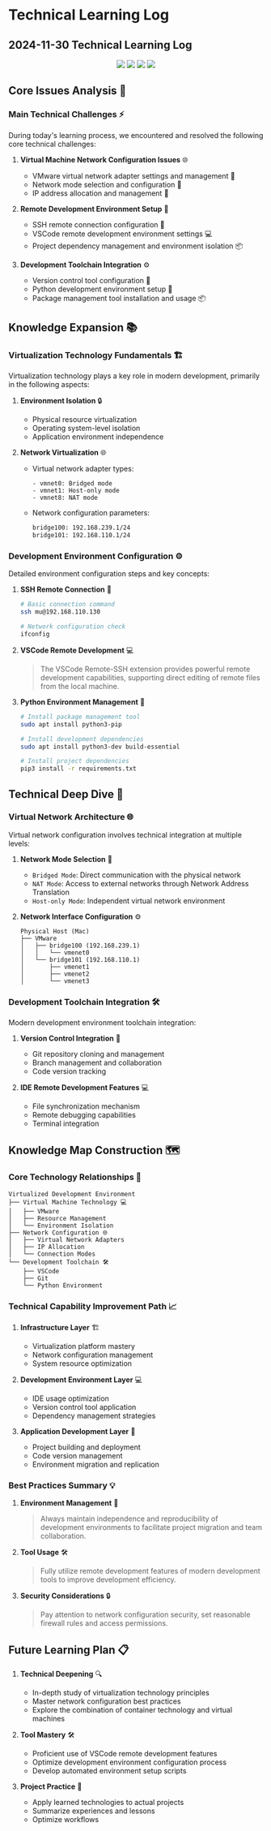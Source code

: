 # Technical Learning Log

## 2024-11-30 Technical Learning Log

<div align="center">
  <img src="https://img.shields.io/badge/VMware-607078?style=for-the-badge&logo=vmware&logoColor=white"/>
  <img src="https://img.shields.io/badge/VSCode-007ACC?style=for-the-badge&logo=visualstudiocode&logoColor=white"/>
  <img src="https://img.shields.io/badge/Git-F05032?style=for-the-badge&logo=git&logoColor=white"/>
  <img src="https://img.shields.io/badge/Python-3776AB?style=for-the-badge&logo=python&logoColor=white"/>
</div>

## Core Issues Analysis 🎯

### Main Technical Challenges ⚡
During today's learning process, we encountered and resolved the following core technical challenges:

1. **Virtual Machine Network Configuration Issues** 🌐
   - VMware virtual network adapter settings and management 🔧
   - Network mode selection and configuration 🔄
   - IP address allocation and management 📝

2. **Remote Development Environment Setup** 🚀
   - SSH remote connection configuration 🔑
   - VSCode remote development environment settings 💻
   - Project dependency management and environment isolation 📦

3. **Development Toolchain Integration** ⚙️
   - Version control tool configuration 🔄
   - Python development environment setup 🐍
   - Package management tool installation and usage 📦

## Knowledge Expansion 📚

### Virtualization Technology Fundamentals 🏗️
Virtualization technology plays a key role in modern development, primarily in the following aspects:

1. **Environment Isolation** 🔒
   - Physical resource virtualization
   - Operating system-level isolation
   - Application environment independence

2. **Network Virtualization** 🌐
   - Virtual network adapter types:
     ```plaintext
     - vmnet0: Bridged mode
     - vmnet1: Host-only mode
     - vmnet8: NAT mode
     ```
   - Network configuration parameters:
     ```bash
     bridge100: 192.168.239.1/24
     bridge101: 192.168.110.1/24
     ```

### Development Environment Configuration ⚙️
Detailed environment configuration steps and key concepts:

1. **SSH Remote Connection** 🔑
   ```bash
   # Basic connection command
   ssh mu@192.168.110.130
   
   # Network configuration check
   ifconfig
   ```

2. **VSCode Remote Development** 💻
   > The VSCode Remote-SSH extension provides powerful remote development capabilities, supporting direct editing of remote files from the local machine.

3. **Python Environment Management** 🐍
   ```bash
   # Install package management tool
   sudo apt install python3-pip
   
   # Install development dependencies
   sudo apt install python3-dev build-essential
   
   # Install project dependencies
   pip3 install -r requirements.txt
   ```

## Technical Deep Dive 🔬

### Virtual Network Architecture 🌐
Virtual network configuration involves technical integration at multiple levels:

1. **Network Mode Selection** 🔄
   - `Bridged Mode`: Direct communication with the physical network
   - `NAT Mode`: Access to external networks through Network Address Translation
   - `Host-only Mode`: Independent virtual network environment

2. **Network Interface Configuration** ⚙️
   ```plaintext
   Physical Host (Mac)
   ├── VMware
   │   ├── bridge100 (192.168.239.1)
   │   │   └── vmenet0
   │   └── bridge101 (192.168.110.1)
   │       ├── vmenet1
   │       ├── vmenet2
   │       └── vmenet3
   ```

### Development Toolchain Integration 🛠️
Modern development environment toolchain integration:

1. **Version Control Integration** 🔄
   - Git repository cloning and management
   - Branch management and collaboration
   - Code version tracking

2. **IDE Remote Development Features** 💻
   - File synchronization mechanism
   - Remote debugging capabilities
   - Terminal integration

## Knowledge Map Construction 🗺️

### Core Technology Relationships 🔗
```plaintext
Virtualized Development Environment
├── Virtual Machine Technology 💻
│   ├── VMware
│   ├── Resource Management
│   └── Environment Isolation
├── Network Configuration 🌐
│   ├── Virtual Network Adapters
│   ├── IP Allocation
│   └── Connection Modes
└── Development Toolchain 🛠️
    ├── VSCode
    ├── Git
    └── Python Environment
```

### Technical Capability Improvement Path 📈

1. **Infrastructure Layer** 🏗️
   - Virtualization platform mastery
   - Network configuration management
   - System resource optimization

2. **Development Environment Layer** 💻
   - IDE usage optimization
   - Version control tool application
   - Dependency management strategies

3. **Application Development Layer** 🚀
   - Project building and deployment
   - Code version management
   - Environment migration and replication

### Best Practices Summary 💡

1. **Environment Management** 🔧
   > Always maintain independence and reproducibility of development environments to facilitate project migration and team collaboration.

2. **Tool Usage** 🛠️
   > Fully utilize remote development features of modern development tools to improve development efficiency.

3. **Security Considerations** 🔒
   > Pay attention to network configuration security, set reasonable firewall rules and access permissions.

## Future Learning Plan 📋

1. **Technical Deepening** 🔍
   - In-depth study of virtualization technology principles
   - Master network configuration best practices
   - Explore the combination of container technology and virtual machines

2. **Tool Mastery** 🛠️
   - Proficient use of VSCode remote development features
   - Optimize development environment configuration process
   - Develop automated environment setup scripts

3. **Project Practice** 🚀
   - Apply learned technologies to actual projects
   - Summarize experiences and lessons
   - Optimize workflows 